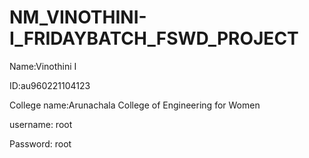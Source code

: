 # NM_VINOTHINI-I_FRIDAYBATCH_FSWD_PROJECT
Name:Vinothini I

ID:au960221104123

College name:Arunachala College of Engineering for Women

username: root

Password: root
